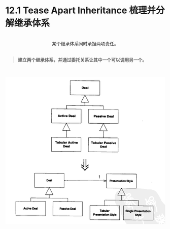 # 12.1 Tease Apart Inheritance 梳理并分解继承体系

<br>

<center>某个继承体系同时承担两项责任。</center>

<br>

> **建立两个继承体系，并通过委托关系让其中一个可以调用另一个。**

<br>

![image-20211002093345505](https://raw.githubusercontent.com/huxiaoning/img/master/image-20211002093345505.png)

<br>

